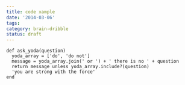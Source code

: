 ```yaml
---
title: code xample
date: '2014-03-06'
tags:
category: brain-dribble
status: draft
---
```


<pre class="language-ruby"><code>def ask_yoda(question)
  yoda_array = ['do', 'do not']
  message = yoda_array.join(' or ') + ' there is no ' + question
  return message unless yoda_array.include?(question)
  'you are strong with the force'
end</code></pre>
